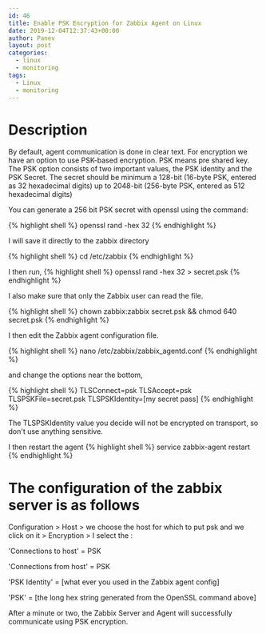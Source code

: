 ```yaml
---
id: 46
title: Enable PSK Encryption for Zabbix Agent on Linux
date: 2019-12-04T12:37:43+00:00
author: Panev
layout: post
categories:
  - linux
  - monitoring
tags:
  - Linux
  - monitoring
---
```


# Description
By default, agent communication is done in clear text.
For encryption we have an option to use PSK-based encryption.
PSK means pre shared key.
The PSK option consists of two important values, the PSK identity and the PSK Secret.
The secret should be minimum a 128-bit (16-byte PSK, entered as 32 hexadecimal digits) up to 2048-bit (256-byte PSK, entered as 512 hexadecimal digits)

You can generate a 256 bit PSK secret with openssl using the command:

{% highlight shell %}
openssl rand -hex 32
{% endhighlight %}

I will save it directly to the zabbix directory

{% highlight shell %}
cd /etc/zabbix
{% endhighlight %}

I then run,
{% highlight shell %}
openssl rand -hex 32 > secret.psk
{% endhighlight %}

I also make sure that only the Zabbix user can read the file.

{% highlight shell %}
chown zabbix:zabbix secret.psk && chmod 640 secret.psk
{% endhighlight %}

I then edit the Zabbix agent configuration file.

{% highlight shell %}
nano /etc/zabbix/zabbix_agentd.conf
{% endhighlight %}

and change the options near the bottom,

{% highlight shell %}
TLSConnect=psk
TLSAccept=psk
TLSPSKFile=secret.psk
TLSPSKIdentity=[my secret pass]
{% endhighlight %}

<aside class="warning">
The TLSPSKIdentity value you decide will not be encrypted on transport, so don't use anything sensitive.
</aside>

I then restart the agent
{% highlight shell %}
service zabbix-agent restart
{% endhighlight %}

# The configuration of the zabbix server is as follows

Configuration > Host > we choose the host for which to put psk and we click on it > Encryption > I select the :

'Connections to host' = PSK

'Connections from host' = PSK

'PSK Identity' = [what ever you used in the Zabbix agent config]

'PSK' = [the long hex string generated from the OpenSSL command above]

After a minute or two, the Zabbix Server and Agent will successfully communicate using PSK encryption.
